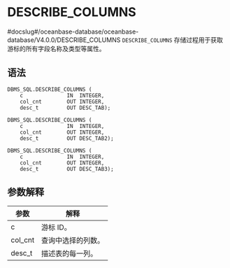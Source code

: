 DESCRIBE_COLUMNS 
=====================================
#docslug#/oceanbase-database/oceanbase-database/V4.0.0/DESCRIBE_COLUMNS
`DESCRIBE_COLUMNS` 存储过程用于获取游标的所有字段名称及类型等属性。

语法 
-----------------------

```unknow
DBMS_SQL.DESCRIBE_COLUMNS ( 
    c              IN  INTEGER, 
    col_cnt        OUT INTEGER, 
    desc_t         OUT DESC_TAB);

DBMS_SQL.DESCRIBE_COLUMNS ( 
    c              IN  INTEGER, 
    col_cnt        OUT INTEGER, 
    desc_t         OUT DESC_TAB2);

DBMS_SQL.DESCRIBE_COLUMNS ( 
    c              IN  INTEGER, 
    col_cnt        OUT INTEGER, 
    desc_t         OUT DESC_TAB3);
```



参数解释 
-------------------------



|   参数    |    解释     |
|---------|-----------|
| c       | 游标 ID。    |
| col_cnt | 查询中选择的列数。 |
| desc_t  | 描述表的每一列。  |



